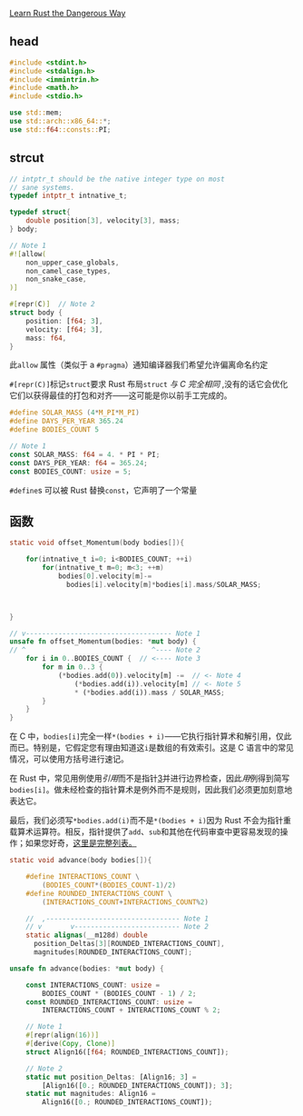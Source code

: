 [Learn Rust the Dangerous Way](https://cliffle.com/p/dangerust/) 

## head

```c
#include <stdint.h>
#include <stdalign.h>
#include <immintrin.h>
#include <math.h>
#include <stdio.h>
```

```rust
use std::mem;
use std::arch::x86_64::*;
use std::f64::consts::PI;
```

## strcut

```c
// intptr_t should be the native integer type on most 
// sane systems.
typedef intptr_t intnative_t;

typedef struct{
    double position[3], velocity[3], mass;
} body;
```

```rust
// Note 1
#![allow(
    non_upper_case_globals,
    non_camel_case_types,
    non_snake_case,
)]

#[repr(C)]  // Note 2
struct body {
    position: [f64; 3],
    velocity: [f64; 3],
    mass: f64,
}
```

此`allow` 属性（类似于 a `#pragma`）通知编译器我们希望允许偏离命名约定

`#[repr(C)]`标记`struct`要求 Rust 布局`struct` *与 C 完全相同* ,没有的话它会优化它们以获得最佳的打包和对齐——这可能是你以前手工完成的。

```c
#define SOLAR_MASS (4*M_PI*M_PI)
#define DAYS_PER_YEAR 365.24
#define BODIES_COUNT 5
```

```rust
// Note 1
const SOLAR_MASS: f64 = 4. * PI * PI;
const DAYS_PER_YEAR: f64 = 365.24;
const BODIES_COUNT: usize = 5;
```

`#define`s 可以被 Rust 替换`const`，它声明了一个常量

## 函数

```c
static void offset_Momentum(body bodies[]){

    for(intnative_t i=0; i<BODIES_COUNT; ++i)
        for(intnative_t m=0; m<3; ++m)
            bodies[0].velocity[m]-=
              bodies[i].velocity[m]*bodies[i].mass/SOLAR_MASS;



}
```

```rust
// v------------------------------------ Note 1
unsafe fn offset_Momentum(bodies: *mut body) {
// ^                               ^---- Note 2
    for i in 0..BODIES_COUNT {  // <---- Note 3
        for m in 0..3 {
            (*bodies.add(0)).velocity[m] -=  // <- Note 4
                (*bodies.add(i)).velocity[m] // <- Note 5
                * (*bodies.add(i)).mass / SOLAR_MASS;
        }
    }
}
```

在 C 中，`bodies[i]`完全一样`*(bodies + i)`——它执行指针算术和解引用，仅此而已。特别是，它假定您有理由知道这`i`是数组的有效索引。这是 C 语言中的常见情况，可以使用方括号进行速记。

在 Rust 中，常见用例使用*引用*而不是指针[3](https://cliffle.com/p/dangerust/1/#ref)并进行边界检查，因此*用*例得到简写`bodies[i]`。做未经检查的指针算术是例外而不是规则，因此我们必须更加刻意地表达它。

最后，我们必须写`*bodies.add(i)`而不是`*(bodies + i)`因为 Rust 不会为指针重载算术运算符。相反，指针提供了`add`、`sub`和其他在代码审查中更容易发现的操作；如果您好奇，[这里是完整列表。](https://doc.rust-lang.org/std/primitive.pointer.html#methods) 



```c
static void advance(body bodies[]){

    #define INTERACTIONS_COUNT \
        (BODIES_COUNT*(BODIES_COUNT-1)/2)
    #define ROUNDED_INTERACTIONS_COUNT \
        (INTERACTIONS_COUNT+INTERACTIONS_COUNT%2)

    //  ,--------------------------------- Note 1
    // v       v-------------------------- Note 2
    static alignas(__m128d) double
      position_Deltas[3][ROUNDED_INTERACTIONS_COUNT],
      magnitudes[ROUNDED_INTERACTIONS_COUNT];
```

```rust
unsafe fn advance(bodies: *mut body) {

    const INTERACTIONS_COUNT: usize =
        BODIES_COUNT * (BODIES_COUNT - 1) / 2;
    const ROUNDED_INTERACTIONS_COUNT: usize =
        INTERACTIONS_COUNT + INTERACTIONS_COUNT % 2;

    // Note 1
    #[repr(align(16))]
    #[derive(Copy, Clone)]
    struct Align16([f64; ROUNDED_INTERACTIONS_COUNT]);

    // Note 2
    static mut position_Deltas: [Align16; 3] =
        [Align16([0.; ROUNDED_INTERACTIONS_COUNT]); 3];
    static mut magnitudes: Align16 =
        Align16([0.; ROUNDED_INTERACTIONS_COUNT]);
```